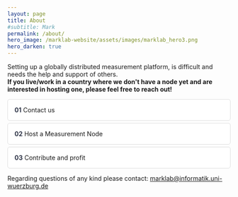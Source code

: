 ```yaml
---
layout: page
title: About
#subtitle: Mark
permalink: /about/
hero_image: /marklab-website/assets/images/marklab_hero3.png
hero_darken: true
---
```


Setting up a globally distributed measurement platform, is difficult and needs the help and support of others.<br>
**If you live/work in a country where we don't have a node yet and are interested in hosting one, please feel free to reach out!**  

<!-- Accordion Section -->
<div class="container">
    <div class="accordion">
        <div class="accordion-header" onclick="toggleAccordion(1)">
            <span class="has-text-info has-text-weight-bold">01</span> Contact us
        </div>
        <div class="accordion-content" id="content-1">
            <p>Reach out to us (<a href="mailto:marklab@informatik.uni-wuerzburg.de">marklab@informatik.uni-wuerzburg.de</a>) with your contact details and the location (city, country) where you can host a measurement node.</p>
        </div>
        <div class="accordion-header" onclick="toggleAccordion(2)">
            <span class="has-text-info has-text-weight-bold">02</span> Host a Measurement Node
        </div>
        <div class="accordion-content" id="content-2">
            <p>We will send you a node, and you can install it at your location. The node connets to our VPN and only performs measurements in the mobile network.</p>
        </div>
        <div class="accordion-header" onclick="toggleAccordion(3)">
            <span class="has-text-info has-text-weight-bold">03</span> Contribute and profit
        </div>
        <div class="accordion-content" id="content-3">
            <p>By hosting a node, you contribute to network measurement research and get early insights into our findings.</p>
        </div>
    </div>
</div>

Regarding questions of any kind please contact:
[marklab@informatik.uni-wuerzburg.de](mailto:marklab@informatik.uni-wuerzburg.de)


<style>
.accordion-content {
    display: none;
    padding: 10px;
    background-color: #f5f5f5;
    border-radius: 5px;
}
.accordion-header {
    cursor: pointer;
    padding: 15px;
    background-color: white;
    border: 1px solid #ddd;
    border-radius: 5px;
    margin-bottom: 5px;
}
.accordion-header:hover {
    background-color: #f0f0f0;
}

.accordion-header span {
    color: #2e3447;  /* Change to your desired color */
    font-weight: bold;
}

</style>

<script>
function toggleAccordion(id) {
    var content = document.getElementById("content-" + id);
    content.style.display = content.style.display === "block" ? "none" : "block";
}
</script>


